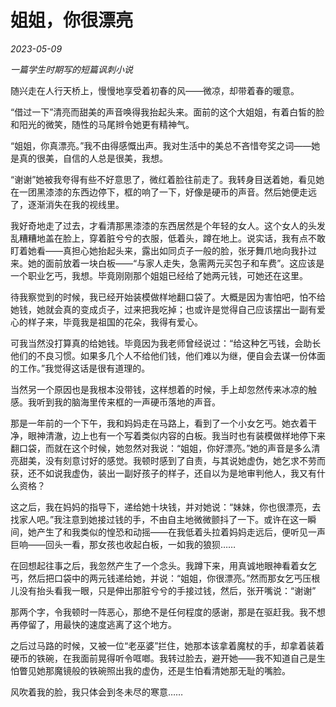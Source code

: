 # 姐姐，你很漂亮
*2023-05-09*
  
*一篇学生时期写的短篇讽刺小说*

随兴走在人行天桥上，慢慢地享受着初春的风——微凉，却带着春的暖意。

“借过一下”清亮而甜美的声音唤得我抬起头来。面前的这个大姐姐，有着白皙的脸和阳光的微笑，随性的马尾辫令她更有精神气。

“姐姐，你真漂亮。”我不由得感慨出声。我对生活中的美总不吝惜夸奖之词——她是真的很美，自信的人总是很美，我想。

“谢谢”她被我夸得有些不好意思了，微红着脸往前走了。我转身目送着她，看见她在一团黑漆漆的东西边停下，框的响了一下，好像是硬币的声音。然后她便走远了，逐渐消失在我的视线里。

我好奇地走了过去，才看清那黑漆漆的东西居然是个年轻的女人。这个女人的头发乱糟糟地盖在脸上，穿着脏兮兮的衣服，低着头，蹲在地上。说实话，我有点不敢盯着她看——真担心她抬起头来，露出如同贞子一般的脸，张牙舞爪地向我扑过来。她的面前放着一块白板——“与家人走失，急需两元买包子和车费”。这应该是一个职业乞丐，我想。毕竟刚刚那个姐姐已经给了她两元钱，可她还在这里。

待我察觉到的时候，我已经开始装模做样地翻口袋了。大概是因为害怕吧，怕不给她钱，她就会真的变成贞子，过来把我吃掉；也或许是觉得自己应该摆出一副有爱心的样子来，毕竟我是祖国的花朵，我得有爱心。

可我当然没打算真的给她钱。毕竟因为我老师曾经说过：“给这种乞丐钱，会助长他们的不良习惯。如果多几个人不给他们钱，他们难以为继，便自会去谋一份体面的工作。”我觉得这话是很有道理的。

当然另一个原因也是我根本没带钱，这样想着的时候，手上却忽然传来冰凉的触感。我听到我的脑海里传来框的一声硬币落地的声音。

那是一年前的一个下午，我和妈妈走在马路上，看到了一个小女乞丐。她衣着干净，眼神清澈，边上也有一个写着类似内容的白板。我当时也有装模做样地停下来翻口袋，而就在这个时候，她忽然对我说：“姐姐，你好漂亮。”她的声音是多么清亮甜美，没有刻意讨好的感觉。我顿时感到了自责，与其说她虚伪，她乞求不劳而获，还不如说我虚伪，装出一副好孩子的样子，还自以为是地审判他人，我又有什么资格？

这之后，我在妈妈的指导下，递给她十块钱，并对她说：“妹妹，你也很漂亮，去找家人吧。”我注意到她接过钱的手，不由自主地微微颤抖了一下。或许在这一瞬间，她产生了和我类似的惶恐和动摇——在我低着头拉着妈妈走远后，便听见一声巨响——回头一看，那女孩也收起白板，一如我的狼狈……

在回想起往事之后，我忽然产生了一个念头。我蹲下来，用真诚地眼神看着女乞丐，然后把口袋中的两元钱递给她，并说：“姐姐，你很漂亮。”然而那女乞丐压根儿没有抬头看我一眼，只是伸出那脏兮兮的手接过钱，然后，张开嘴说：“谢谢”

那两个字，令我顿时一阵恶心，那绝不是任何程度的感谢，那是在驱赶我。我不想再停留了，用最快的速度逃离了这个地方。

之后过马路的时候，又被一位“老巫婆”拦住，她那本该拿着魔杖的手，却拿着装着硬币的铁碗，在我面前晃得听令哐啷。我转过脸去，避开她——我不知道自己是生怕瞥见她那魔镜般的铁碗照出我的虚伪，还是生怕看清她那无耻的嘴脸。

风吹着我的脸，我只体会到冬未尽的寒意……